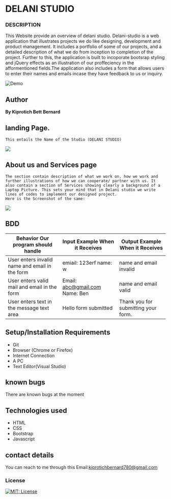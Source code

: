 # DELANI STUDIO
### DESCRIPTION
This Website provide an overview of delani studio.
Delani-studio is a web application that illustrates projects we do like designing, development and product management. It includes a portfolio of some of our projects, and a detailed description of what we do from inception to completion of the project. Further to this, the application is built to incoporate bootsrap styling and jQuery effects as an illustration of our proffeciency in the afformentioned fields.The application also includes a form that allows users to enter their names and emails incase they have feedback to us or inquiry.

  ![Demo](https://drive.google.com/file/d/1RoTenbLfWiRTPDTtqTm07O8mTcIcevac/view)

## Author
<p style="font-weight: 700;">By Kiprotich Bett Bernard</p>

## landing Page.
    This entails the Name of the Studio (DELANI STUDIO)
 <image src= "images/screenshot/landing.png">

## About us and Services page
    The section contain description of what we work on, how we work and further illustrations of how we can cooperate/ partner with us. It also contain a section of Services showing clearly a background of a Laptop Picture. This sets your mind that in Delani studio we write lines of codes to implement our designed project.
    Here is the Screenshot of the same:
<image src= "images/screenshot/About.png">





## BDD
| Behavior Our program should handle             | Input Example When it Receives | Output Example When it Receives     |
|------------------------------------------------|--------------------------------|-------------------------------------|
| User enters invalid name and email in the form | emiail: 123erf name: w         | name and email invalid              |
| User enters valid mail and email in the form   | Email: abc@gmail.com     Name: Ben | name and email valid            |
| User enters text in the message text area      | Hello form submitted           | Thank you for submitting your form. |

## Setup/Installation Requirements
* Git <br>
* Browser (Chrome or Firefox) <br>
* Internet Connection <br>
* A PC <br>
* Text Editor(Visual Studio) <br>
## known bugs
There are known bugs at the moment
## Technologies used <br>
* HTML <br>
* CSS <br>
* Bootstrap <br>
* Javascript <br>
## contact details
You can reach to me through this Email:kiprotichbernard780@gmail.com


### License

[![MIT: License](https://img.shields.io/badge/License-MIT-yellow.svg)](https://opensource.org/licenses/MIT)